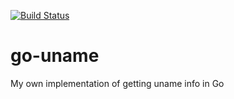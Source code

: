 [![Build Status](https://travis-ci.org/pirxthepilot/go-uname.svg?branch=master)](https://travis-ci.org/pirxthepilot/go-uname)
# go-uname

My own implementation of getting uname info in Go

